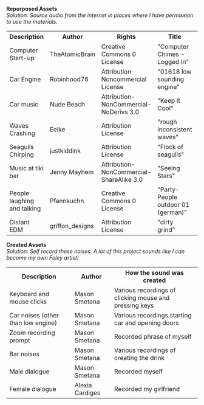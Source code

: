 **Reporposed Assets**
<br>
*Solution: Source audio from the internet in places where I have permission to use the materials.*
<table>
<tr>
  <th>Description</th>
  <th>Author</th>
  <th>Rights</th>
  <th>Title</th>
  <th>Source</th>
</tr>
<tr>
  <td>Computer Start-up</td>
  <td>TheAtomicBrain</td>
  <td>Creative Commons 0 License</td>
  <td>"Computer Chimes - Logged In"</td>
  <td><a href = "https://freesound.org/people/TheAtomicBrain/sounds/351880/">https://freesound.org/people/TheAtomicBrain/sounds/</a></td>
</tr>
<tr>
  <td>Car Engine</td>
  <td>Robinhood76</td>
  <td>Attribution Noncommercial License</td>
  <td>"01618 low sounding engine"</td>
  <td><a href = "https://freesound.org/people/Robinhood76/sounds/95615/">https://freesound.org/people/Robinhood76/sounds/</a></td>
</tr>
<tr>
  <td>Car music</td>
  <td>Nude Beach</td>
  <td>Attribution-NonCommercial-NoDerivs 3.0</td>
  <td>"Keep It Cool"</td>
  <td><a href = "https://freemusicarchive.org/music/Nude_Beach/Live_at_WFMU_on_Distort_Jersey_with_Deed_Runlea_April_5_2012/Nude_Beach_-_03_-_Keep_It_Cool">https://freemusicarchive.org/music/Nude_Beach/</a></td>
</tr>
<tr>
  <td>Waves Crashing</td>
  <td>Eelke</td>
  <td>Attribution License</td>
  <td>"rough inconsistent waves"</td>
  <td><a href = "https://freesound.org/people/Eelke/sounds/462594/">https://freesound.org/people/Eelke/sounds/</a></td>
</tr>
<tr>
  <td>Seagulls Chirping</td>
  <td>justkiddink</td>
  <td>Attribution License</td>
  <td>"Flock of seagulls"</td>
  <td><a href = "https://freesound.org/people/juskiddink/sounds/98479/">https://freesound.org/people/juskiddink/sounds/</a></td>
</tr>
<tr>
  <td>Music at tiki bar</td>
  <td>Jenny Mayhem</td>
  <td>Attribution-NonCommercial-ShareAlike 3.0</td>
  <td>"Seeing Stars"</td>
  <td><a href = "https://freemusicarchive.org/music/Jenny_Mayhem/Seeing_Stars_Single/Seeing_Stars">https://freemusicarchive.org/music/Jenny_Mayhem/</a></td>
</tr>
<tr>
  <td>People laughing and talking</td>
  <td>Pfannkuchn</td>
  <td>Creative Commons 0 License</td>
  <td>"Party-People outdoor 01 (german)"</td>
  <td><a href = "https://freesound.org/people/Pfannkuchn/sounds/457606/">https://freesound.org/people/Pfannkuchn/sounds/</a></td>
</tr>
<tr>
  <td>Distant EDM</td>
  <td>griffon_designs</td>
  <td>Attribution License</td>
  <td>"dirty grind"</td>
  <td><a href = "https://freesound.org/people/griffon_designs/sounds/320553/">https://freesound.org/people/griffon_designs/sounds/</a></td>
</tr>
</table>

**Created Assets**
<br>
*Solution: Self record these noises. A lot of this project sounds like I can become my own Foley artist!*
<table style="width:100%">
<tr>
  <th>Description</th>
  <th>Author</th>
  <th>How the sound was created</th>
</tr>
<tr>
  <td>Keyboard and mouse clicks</td>
  <td>Mason Smetana</td>
  <td>Various recordings of clicking mouse and pressing keys</td>
</tr>
<tr>
  <td>Car noises (other than low engine)</td>
  <td>Mason Smetana</td>
  <td>Various recordings starting car and opening doors</td>
</tr>  
<tr>
  <td>Zoom recording prompt</td>
  <td>Mason Smetana</td>
  <td>Recorded phrase of myself</td>
</tr>
<tr>
  <td>Bar noises</td>
  <td>Mason Smetana</td>
  <td>Various recordings of creating the drink</td>
</tr>    
<tr>
  <td>Male dialogue</td>
  <td>Mason Smetana</td>
  <td>Recorded myself</td>
</tr>
<tr>
  <td>Female dialogue</td>
  <td>Alexia Cardiges</td>
  <td>Recorded my girlfriend</td>
</tr>
</table>

